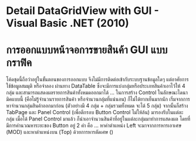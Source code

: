# Detail DataGridView with GUI - Visual Basic .NET (2010)
# การออกแบบหน้าจอการขายสินค้า GUI แบบกราฟิค

โค้ดชุดนี้ถือว่าอยู่ในขั้นตอนของการออกแบบ จึงไม่มีการติดต่อเข้ากับระบบฐานข้อมูลใดๆ แต่อาศัยการใช้ข้อมูลสมมุติ หรือจำลอง ผ่านทาง DataTable ซึ่งจะมีการแบ่งกลุ่มหรือประเภทสินค้าเอาไว้ให้ 4 กลุ่ม และสามารถแสดงผลรายการสินค้าทั้งหมดออกมาได้ ... ในการสร้าง Control ในลักษณะไดนามิคแบบนี้ (คือไม่รู้จำนวนรายการสินค้า หรือจำนวนกลุ่มที่แน่นอน) ก็ไม่ได้ยากเย็นมากนัก เริ่มจากการหาจำนวนกลุ่มสินค้าออกมาก่อน (ตัวอย่างมี 4 กลุ่ม + กลุ่มรวมทั้งหมด จะได้ 5 กลุ่ม) จากนั้นก็สร้าง TabPage และ Panel Control (เพื่อตีกรอบ Button Control ไม่ให้ล้น) มารองรับในแต่ละกลุ่ม เมื่อได้ Panel Control มาแล้ว ก็นำเอาจำนวนสินค้าที่อยู่ในแต่ละกลุ่มมาทำการแสดงผล โดยที่มีการคำนวณหาระยะของ Button อยู่ 2 ค่า คือ ... หาค่าตำแหน่ง Left จะมาจากการหารเอาเศษ (MOD) และหาตำแหน่งบน (Top) ด้วยการหารตัดเศษ (\)
